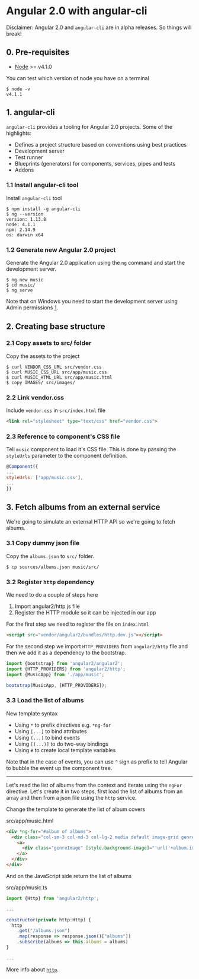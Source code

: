# Angular 2.0 with angular-cli

Disclaimer: Angular 2.0 and `angular-cli` are in alpha releases. So things will
break!

## 0. Pre-requisites

* [Node](https://nodejs.org/download/release/v4.1.1/) >= v4.1.0

You can test which version of node you have on a terminal

```
$ node -v
v4.1.1
```

## 1. angular-cli

`angular-cli` provides a tooling for Angular 2.0 projects. Some of the highlights:

* Defines a project structure based on conventions using best practices
* Development server
* Test runner
* Blueprints (generators) for components, services, pipes and tests
* Addons

### 1.1 Install angular-cli tool

Install `angular-cli` tool

```
$ npm install -g angular-cli
$ ng --version
version: 1.13.8
node: 4.1.1
npm: 2.14.9
os: darwin x64
```

### 1.2 Generate new Angular 2.0 project

Generate the Angular 2.0 application using the `ng` command and start the
development server.

```
$ ng new music
$ cd music/
$ ng serve
```

Note that on Windows you need to start the development server using Admin
permissions [1](https://github.com/angular/angular-cli#known-issues).

## 2. Creating base structure

### 2.1 Copy assets to src/ folder

Copy the assets to the project

```
$ curl VENDOR_CSS_URL src/vendor.css
$ curl MUSIC_CSS_URL src/app/music.css
$ curl MUSIC_HTML_URL src/app/music.html
$ copy IMAGES/ src/images/
```

### 2.2 Link vendor.css

Include `vendor.css` in `src/index.html` file

```html
<link rel="stylesheet" type="text/css" href="vendor.css">
```

### 2.3 Reference to component's CSS file

Tell `music` component to load it's CSS file. This is done by passing the
`styleUrls` parameter to the component definition.

```js
@Component({
...
styleUrls: ['app/music.css'],
...
})
```

## 3. Fetch albums from an external service

We're going to simulate an external HTTP API so we're going to fetch albums.

### 3.1 Copy dummy json file

Copy the `albums.json` to `src/` folder.

```
$ cp sources/albums.json music/src/
```

### 3.2 Register `http` dependency

We need to do a couple of steps here

1. Import angular2/http js file
2. Register the HTTP module so it can be injected in our app

For the first step we need to register the file on `index.html`

```html
<script src="vendor/angular2/bundles/http.dev.js"></script>
```

For the second step we import `HTTP_PROVIDERS` from `angular2/http` file and
then we add it as a dependency to the bootstrap.

```js
import {bootstrap} from 'angular2/angular2';
import {HTTP_PROVIDERS} from 'angular2/http';
import {MusicApp} from './app/music';

bootstrap(MusicApp, [HTTP_PROVIDERS]);
```

### 3.3 Load the list of albums

New template syntax

* Using `*` to prefix directives e.g. `*ng-for`
* Using `[...]` to bind attributes
* Using `(...)` to bind events
* Using `[(...)]` to do two-way bindings
* Using `#` to create local template variables

Note that in the case of events, you can use `^` sign as prefix to tell
Angular to bubble the event up the component tree.

---

Let's read the list of albums from the context and iterate using the `ngFor`
directive. Let's create it in two steps, first load the list of albums from an
array and then from a json file using the `http` service.

Change the template to generate the list of album covers

src/app/music.html

```html
<div *ng-for="#album of albums">
  <div class="col-sm-3 col-md-3 col-lg-2 media default image-grid genre">
    <a>
      <div class="genreImage" [style.background-image]="'url('+album.image+')'"></div>
    </a>
  </div>
</div>
```

And on the JavaScript side return the list of albums

src/app/music.ts

```js
import {Http} from 'angular2/http';

...

constructor(private http:Http) {
  http
    .get("/albums.json")
    .map(response => response.json()["albums"])
    .subscribe(albums => this.albums = albums)
}

...
```

More info about [`http`](https://angular.io/docs/js/latest/api/http/Http-class.html).
